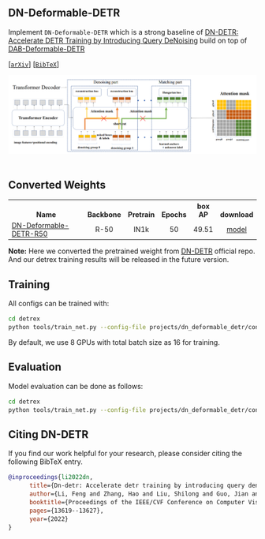 ## DN-Deformable-DETR

Implement `DN-Deformable-DETR` which is a strong baseline of [DN-DETR: Accelerate DETR Training by Introducing Query DeNoising](https://arxiv.org/abs/2203.01305) build on top of [DAB-Deformable-DETR](../dab_deformable_detr/)

[[`arXiv`](https://arxiv.org/abs/2201.12329)] [[`BibTeX`](#citing-dn-detr)]

<div align="center">
  <img src="./assets/dn_detr_arch.png"/>
</div><br/>

## Converted Weights
<table><tbody>
<!-- START TABLE -->
<!-- TABLE HEADER -->
<th valign="bottom">Name</th>
<th valign="bottom">Backbone</th>
<th valign="bottom">Pretrain</th>
<th valign="bottom">Epochs</th>
<th valign="bottom">box<br/>AP</th>
<th valign="bottom">download</th>
<!-- TABLE BODY -->
<!-- ROW: dn_deformable_detr_r50_50ep -->
 <tr><td align="left"><a href="configs/dn_deformable_detr_r50_50ep.py">DN-Deformable-DETR-R50</a></td>
<td align="center">R-50</td>
<td align="center">IN1k</td>
<td align="center">50</td>
<td align="center">49.51</td>
<td align="center"> <a href="https://github.com/IDEA-Research/detrex-storage/releases/download/v0.1.0/converted_dn_deformable_detr_r50_50ep.pth">model</a></td>
</tr>
</tbody></table>

**Note:** Here we converted the pretrained weight from [DN-DETR](https://github.com/IDEA-Research/DN-DETR) official repo. And our detrex training results will be released in the future version.

## Training
All configs can be trained with:
```bash
cd detrex
python tools/train_net.py --config-file projects/dn_deformable_detr/configs/path/to/config.py --num-gpus 8
```
By default, we use 8 GPUs with total batch size as 16 for training.

## Evaluation
Model evaluation can be done as follows:
```bash
cd detrex
python tools/train_net.py --config-file projects/dn_deformable_detr/configs/path/to/config.py --eval-only train.init_checkpoint=/path/to/model_checkpoint
```

## Citing DN-DETR
If you find our work helpful for your research, please consider citing the following BibTeX entry.

```BibTex
@inproceedings{li2022dn,
      title={Dn-detr: Accelerate detr training by introducing query denoising},
      author={Li, Feng and Zhang, Hao and Liu, Shilong and Guo, Jian and Ni, Lionel M and Zhang, Lei},
      booktitle={Proceedings of the IEEE/CVF Conference on Computer Vision and Pattern Recognition},
      pages={13619--13627},
      year={2022}
}
```
